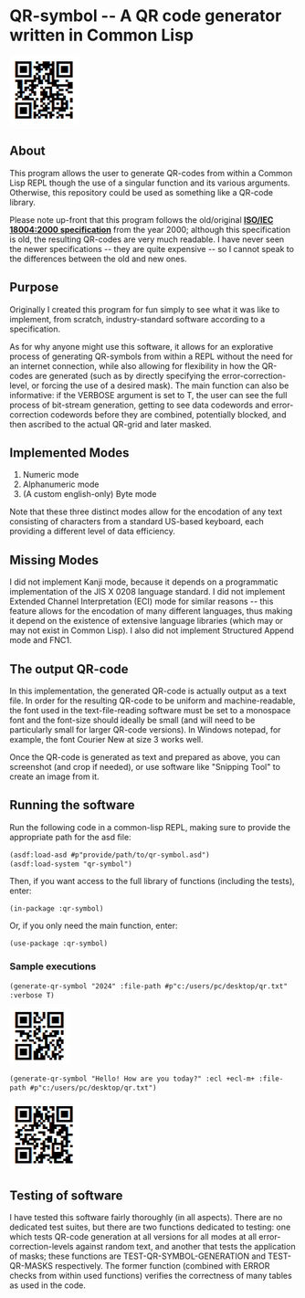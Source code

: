 # QR-symbol -- A QR code generator written in Common Lisp

![sample-qr-yielding-github-link](./images/qr-link.png)

## About

This program allows the user to generate QR-codes from within a Common Lisp REPL though the use of a singular function and its various arguments. Otherwise, this repository could be used as something like a QR-code library.

Please note up-front that this program follows the old/original **[ISO/IEC 18004:2000 specification](https://www.iso.org/standard/30789.html)** from the year 2000; although this specification is old, the resulting QR-codes are very much readable. I have never seen the newer specifications -- they are quite expensive -- so I cannot speak to the differences between the old and new ones.

## Purpose

Originally I created this program for fun simply to see what it was like to implement, from scratch, industry-standard software according to a specification.

As for why anyone might use this software, it allows for an explorative process of generating QR-symbols from within a REPL without the need for an internet connection, while also allowing for flexibility in how the QR-codes are generated (such as by directly specifying the error-correction-level, or forcing the use of a desired mask). The main function can also be informative: if the VERBOSE argument is set to T, the user can see the full process of bit-stream generation, getting to see data codewords and error-correction codewords before they are combined, potentially blocked, and then ascribed to the actual QR-grid and later masked.

## Implemented Modes

1. Numeric mode
2. Alphanumeric mode
3. (A custom english-only) Byte mode

Note that these three distinct modes allow for the encodation of any text consisting of characters from a standard US-based keyboard, each providing a different level of data efficiency.

## Missing Modes

I did not implement Kanji mode, because it depends on a programmatic implementation of the JIS X 0208 language standard. I did not implement Extended Channel Interpretation (ECI) mode for similar reasons -- this feature allows for the encodation of many different languages, thus making it depend on the existence of extensive language libraries (which may or may not exist in Common Lisp). I also did not implement Structured Append mode and FNC1.

## The output QR-code

In this implementation, the generated QR-code is actually output as a text file. In order for the resulting QR-code to be uniform and machine-readable, the font used in the text-file-reading software must be set to a monospace font and the font-size should ideally be small (and will need to be particularly small for larger QR-code versions). In Windows notepad, for example, the font Courier New at size 3 works well.

Once the QR-code is generated as text and prepared as above, you can screenshot (and crop if needed), or use software like "Snipping Tool" to create an image from it.

## Running the software

Run the following code in a common-lisp REPL, making sure to provide the appropriate path for the asd file:
```common-lisp
(asdf:load-asd #p"provide/path/to/qr-symbol.asd")
(asdf:load-system "qr-symbol")
```

Then, if you want access to the full library of functions (including the tests), enter:
```common-lisp
(in-package :qr-symbol)
```

Or, if you only need the main function, enter:
```common-lisp
(use-package :qr-symbol)
```

### Sample executions

```common-lisp
(generate-qr-symbol "2024" :file-path #p"c:/users/pc/desktop/qr.txt" :verbose T)
```
![sample-qr-yielding-2024](./images/2024.png)

```common-lisp
(generate-qr-symbol "Hello! How are you today?" :ecl +ecl-m+ :file-path #p"c:/users/pc/desktop/qr.txt")
```
![sample-qr-yielding-a-greeting](./images/greeting.png)

## Testing of software

I have tested this software fairly thoroughly (in all aspects). There are no dedicated test suites, but there are two functions dedicated to testing: one which tests QR-code generation at all versions for all modes at all error-correction-levels against random text, and another that tests the application of masks; these functions are TEST-QR-SYMBOL-GENERATION and TEST-QR-MASKS respectively. The former function (combined with ERROR checks from within used functions) verifies the correctness of many tables as used in the code.